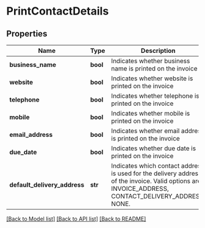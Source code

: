 # PrintContactDetails

## Properties
Name | Type | Description | Notes
------------ | ------------- | ------------- | -------------
**business_name** | **bool** | Indicates whether business name is printed on the invoice | [optional] 
**website** | **bool** | Indicates whether website is printed on the invoice | [optional] 
**telephone** | **bool** | Indicates whether telephone is printed on the invoice | [optional] 
**mobile** | **bool** | Indicates whether mobile is printed on the invoice | [optional] 
**email_address** | **bool** | Indicates whether email address is printed on the invoice | [optional] 
**due_date** | **bool** | Indicates whether due date is printed on the invoice | [optional] 
**default_delivery_address** | **str** | Indicates which contact address is used for the delivery address of the invoice. Valid options are: INVOICE_ADDRESS, CONTACT_DELIVERY_ADDRESS, NONE. | [optional] 

[[Back to Model list]](../README.md#documentation-for-models) [[Back to API list]](../README.md#documentation-for-api-endpoints) [[Back to README]](../README.md)


